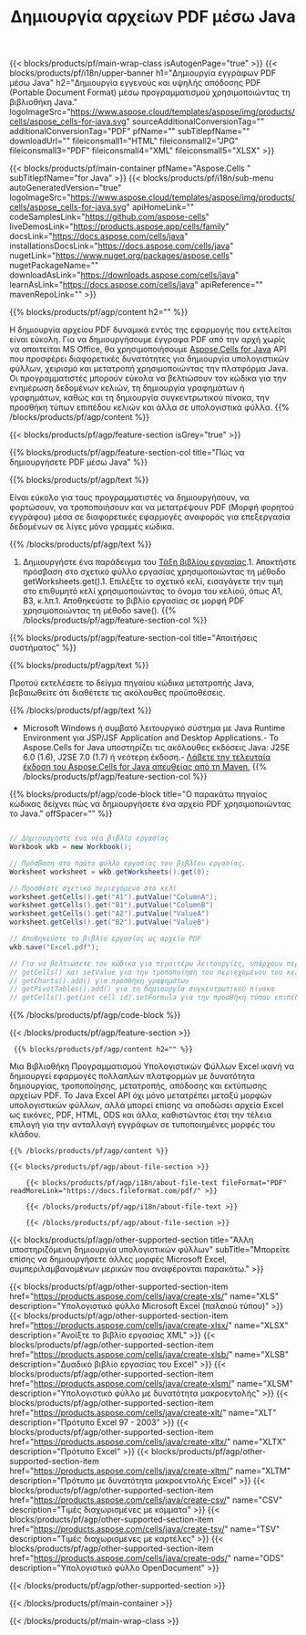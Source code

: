 ﻿---
title: Δημιουργία αρχείων PDF μέσω Java 
url: /el/java/create-pdf/ 
description: Java Δείγμα κώδικα για τη δημιουργία εγγράφων PDF. Χρησιμοποιήστε αυτόν τον κώδικα για τη δημιουργία αρχείων PDF μέσα σε Java επιτραπέζια εφαρμογή ή εφαρμογή web.
---
{{< blocks/products/pf/main-wrap-class isAutogenPage="true" >}}
{{< blocks/products/pf/i18n/upper-banner h1="Δημιουργία εγγράφων PDF μέσω Java" h2="Δημιουργία εγγενούς και υψηλής απόδοσης PDF (Portable Document Format) μέσω προγραμματισμού χρησιμοποιώντας τη βιβλιοθήκη Java." logoImageSrc="https://www.aspose.cloud/templates/aspose/img/products/cells/aspose_cells-for-java.svg" sourceAdditionalConversionTag="" additionalConversionTag="PDF" pfName="" subTitlepfName="" downloadUrl="" fileiconsmall1="HTML" fileiconsmall2="JPG" fileiconsmall3="PDF" fileiconsmall4="XML" fileiconsmall5="XLSX" >}}

{{< blocks/products/pf/main-container pfName="Aspose.Cells " subTitlepfName="for Java" >}}
{{< blocks/products/pf/i18n/sub-menu autoGeneratedVersion="true" logoImageSrc="https://www.aspose.cloud/templates/aspose/img/products/cells/aspose_cells-for-java.svg" apiHomeLink="" codeSamplesLink="https://github.com/aspose-cells" liveDemosLink="https://products.aspose.app/cells/family" docsLink="https://docs.aspose.com/cells/java" installationsDocsLink="https://docs.aspose.com/cells/java" nugetLink="https://www.nuget.org/packages/aspose.cells" nugetPackageName="" downloadAsLink="https://downloads.aspose.com/cells/java" learnAsLink="https://docs.aspose.com/cells/java" apiReference="" mavenRepoLink="" >}}

{{% blocks/products/pf/agp/content h2="" %}}

 Η δημιουργία αρχείου PDF δυναμικά εντός της εφαρμογής που εκτελείται είναι εύκολη. Για να δημιουργήσουμε έγγραφα PDF από την αρχή χωρίς να απαιτείται MS Office, θα χρησιμοποιήσουμε
 [Aspose.Cells for Java](https://products.aspose.com/cells/java) 
 API που προσφέρει διαφορετικές δυνατότητες για δημιουργία υπολογιστικών φύλλων, χειρισμό και μετατροπή χρησιμοποιώντας την πλατφόρμα Java. Οι προγραμματιστές μπορούν εύκολα να βελτιώσουν τον κώδικα για την ενημέρωση δεδομένων κελιών, τη δημιουργία γραφημάτων ή γραφημάτων, καθώς και τη δημιουργία συγκεντρωτικού πίνακα, την προσθήκη τύπων επιπέδου κελιών και άλλα σε υπολογιστικά φύλλα.
{{% /blocks/products/pf/agp/content %}}

{{< blocks/products/pf/agp/feature-section isGrey="true" >}}

{{% blocks/products/pf/agp/feature-section-col title="Πώς να δημιουργήσετε PDF μέσω Java" %}}

{{% blocks/products/pf/agp/text %}}

 Είναι εύκολο για τους προγραμματιστές να δημιουργήσουν, να φορτώσουν, να τροποποιήσουν και να μετατρέψουν PDF (Μορφή φορητού εγγράφου) μέσα σε διαφορετικές εφαρμογές αναφοράς για επεξεργασία δεδομένων σε λίγες μόνο γραμμές κώδικα.

{{% /blocks/products/pf/agp/text %}}

1. Δημιουργήστε ένα παράδειγμα του [Τάξη βιβλίου εργασίας](https://apireference.aspose.com/cells/java/com.aspose.cells/Workbook).1. Αποκτήστε πρόσβαση στο σχετικό φύλλο εργασίας χρησιμοποιώντας τη μέθοδο getWorksheets.get().1. Επιλέξτε το σχετικό κελί, εισαγάγετε την τιμή στο επιθυμητό κελί χρησιμοποιώντας το όνομα του κελιού, όπως A1, B3, κ.λπ.1. Αποθηκεύστε το βιβλίο εργασίας σε μορφή PDF χρησιμοποιώντας τη μέθοδο save().
{{% /blocks/products/pf/agp/feature-section-col %}}

{{% blocks/products/pf/agp/feature-section-col title="Απαιτήσεις συστήματος" %}}

{{% blocks/products/pf/agp/text %}}

Προτού εκτελέσετε το δείγμα πηγαίου κώδικα μετατροπής Java, βεβαιωθείτε ότι διαθέτετε τις ακόλουθες προϋποθέσεις.  

{{% /blocks/products/pf/agp/text %}}

- Microsoft Windows ή συμβατό λειτουργικό σύστημα με Java Runtime Environment για JSP/JSF Application and Desktop Applications.- Το Aspose.Cells for Java υποστηρίζει τις ακόλουθες εκδόσεις Java: J2SE 6.0 (1.6), J2SE 7.0 (1.7) ή νεότερη έκδοση.- [Λάβετε την τελευταία έκδοση του Aspose.Cells for Java απευθείας από τη Maven.](https://docs.aspose.com/cells/java/installation/) 
{{% /blocks/products/pf/agp/feature-section-col %}}

{{% blocks/products/pf/agp/code-block title="Ο παρακάτω πηγαίος κώδικας δείχνει πώς να δημιουργήσετε ένα αρχείο PDF χρησιμοποιώντας το Java." offSpacer="" %}}

```cs

// Δημιουργήστε ένα νέο βιβλίο εργασίας
Workbook wkb = new Workbook();

// Πρόσβαση στο πρώτο φύλλο εργασίας του βιβλίου εργασίας.
Worksheet worksheet = wkb.getWorksheets().get(0);

// Προσθέστε σχετικό περιεχόμενο στο κελί
worksheet.getCells().get("A1").putValue("ColumnA");
worksheet.getCells().get("B1").putValue("ColumnB")
worksheet.getCells().get("A2").putValue("ValueA")
worksheet.getCells().get("B2").putValue("ValueB")

// Αποθηκεύστε το βιβλίο εργασίας ως αρχείο PDF
wkb.save("Excel.pdf"); 

// Για να βελτιώσετε τον κώδικα για περαιτέρω λειτουργίες, υπάρχουν περισσότερες λειτουργίες
// getCells() και setValue για την τροποποίηση του περιεχομένου του κελιού
// getCharts().add() για προσθήκη γραφημάτων
// getPivotTables().add() για τη δημιουργία συγκεντρωτικού πίνακα
// getCells().get(int cell id).setFormula για την προσθήκη τύπου επιπέδου κελιού


```

{{% /blocks/products/pf/agp/code-block %}}

{{< /blocks/products/pf/agp/feature-section >}}

<!-- aboutfile Starts -->

     
     {{% blocks/products/pf/agp/content h2="" %}}

 Μια Βιβλιοθήκη Προγραμματισμού Υπολογιστικών Φύλλων Excel ικανή να δημιουργεί εφαρμογές πολλαπλών πλατφορμών με δυνατότητα δημιουργίας, τροποποίησης, μετατροπής, απόδοσης και εκτύπωσης αρχείων PDF. Το Java Excel API όχι μόνο μετατρέπει μεταξύ μορφών υπολογιστικών φύλλων, αλλά μπορεί επίσης να αποδώσει αρχεία Excel ως εικόνες, PDF, HTML, ODS και άλλα, καθιστώντας έτσι την τέλεια επιλογή για την ανταλλαγή εγγράφων σε τυποποιημένες μορφές του κλάδου.



    {{% /blocks/products/pf/agp/content %}}

    {{< blocks/products/pf/agp/about-file-section >}}

        {{< blocks/products/pf/agp/i18n/about-file-text fileFormat="PDF" readMoreLink="https://docs.fileformat.com/pdf/" >}}

        {{< /blocks/products/pf/agp/i18n/about-file-text >}}

        {{< /blocks/products/pf/agp/about-file-section >}}

          

<!-- aboutfile Ends -->

{{< blocks/products/pf/agp/other-supported-section title="Άλλη υποστηριζόμενη δημιουργία υπολογιστικών φύλλων" subTitle="Μπορείτε επίσης να δημιουργήσετε άλλες μορφές Microsoft Excel, συμπεριλαμβανομένων μερικών που αναφέρονται παρακάτω." >}}

{{< blocks/products/pf/agp/other-supported-section-item href="https://products.aspose.com/cells/java/create-xls/" name="XLS" description="Υπολογιστικό φύλλο Microsoft Excel (παλαιού τύπου)" >}} 
{{< blocks/products/pf/agp/other-supported-section-item href="https://products.aspose.com/cells/java/create-xlsx/" name="XLSX" description="Ανοίξτε το βιβλίο εργασίας XML" >}} 
{{< blocks/products/pf/agp/other-supported-section-item href="https://products.aspose.com/cells/java/create-xlsb/" name="XLSB" description="Δυαδικό βιβλίο εργασίας του Excel" >}} 
{{< blocks/products/pf/agp/other-supported-section-item href="https://products.aspose.com/cells/java/create-xlsm/" name="XLSM" description="Υπολογιστικό φύλλο με δυνατότητα μακροεντολής" >}} 
{{< blocks/products/pf/agp/other-supported-section-item href="https://products.aspose.com/cells/java/create-xlt/" name="XLT" description="Πρότυπο Excel 97 - 2003" >}} 
{{< blocks/products/pf/agp/other-supported-section-item href="https://products.aspose.com/cells/java/create-xltx/" name="XLTX" description="Πρότυπο Excel" >}} 
{{< blocks/products/pf/agp/other-supported-section-item href="https://products.aspose.com/cells/java/create-xltm/" name="XLTM" description="Πρότυπο με δυνατότητα μακροεντολής Excel" >}} 
{{< blocks/products/pf/agp/other-supported-section-item href="https://products.aspose.com/cells/java/create-csv/" name="CSV" description="Τιμές διαχωρισμένες με κόμματα" >}} 
{{< blocks/products/pf/agp/other-supported-section-item href="https://products.aspose.com/cells/java/create-tsv/" name="TSV" description="Τιμές διαχωρισμένες με καρτέλες" >}} 
{{< blocks/products/pf/agp/other-supported-section-item href="https://products.aspose.com/cells/java/create-ods/" name="ODS" description="Υπολογιστικό φύλλο OpenDocument" >}} 

{{< /blocks/products/pf/agp/other-supported-section >}}

{{< /blocks/products/pf/main-container >}}
    
{{< /blocks/products/pf/main-wrap-class >}}
